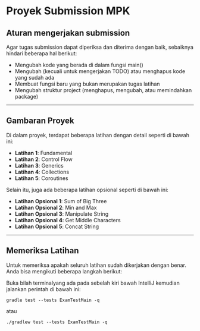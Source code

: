 # Proyek Submission MPK 

## Aturan mengerjakan submission

Agar tugas submission dapat diperiksa dan diterima dengan baik, sebaiknya hindari beberapa hal berikut:

- Mengubah kode yang berada di dalam fungsi main()
- Mengubah (kecuali untuk mengerjakan TODO) atau menghapus kode yang sudah ada
- Membuat fungsi baru yang bukan merupakan tugas latihan
- Mengubah struktur project (menghapus, mengubah, atau memindahkan package)

---

## Gambaran Proyek

Di dalam proyek, terdapat beberapa latihan dengan detail seperti di bawah ini:

- **Latihan 1**: Fundamental
- **Latihan 2**: Control Flow
- **Latihan 3**: Generics
- **Latihan 4**: Collections
- **Latihan 5**: Coroutines

Selain itu, juga ada beberapa latihan opsional seperti di bawah ini:

- **Latihan Opsional 1**: Sum of Big Three 
- **Latihan Opsional 2**: Min and Max 
- **Latihan Opsional 3**: Manipulate String
- **Latihan Opsional 4**: Get Middle Characters
- **Latihan Opsional 5**: Concat String 

---

## Memeriksa Latihan

Untuk memeriksa apakah seluruh latihan sudah dikerjakan dengan benar. Anda bisa mengikuti beberapa langkah berikut:

Buka bilah terminalyang ada pada sebelah kiri bawah IntelliJ kemudian jalankan perintah di bawah ini:

```
gradle test --tests ExamTestMain -q
```
atau

```
./gradlew test --tests ExamTestMain -q 
```
